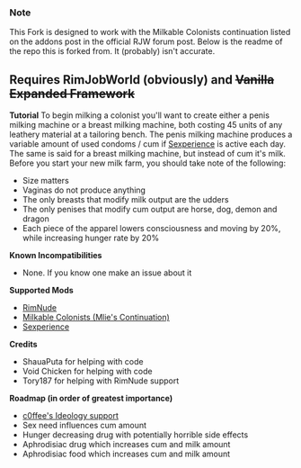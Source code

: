 ﻿### Note
This Fork is designed to work with the Milkable Colonists continuation listed on the addons post in the official RJW forum post.
Below is the readme of the repo this is forked from. It (probably) isn't accurate.

## Requires RimJobWorld (obviously) and ~~Vanilla Expanded Framework~~
**Tutorial**
To begin milking a colonist you'll want to create either a penis milking machine or a breast milking machine, both costing 45 units of any leathery material at a tailoring bench. The penis milking machine produces a variable amount of used condoms / cum if [Sexperience](https://www.loverslab.com/topic/193448-mod-rjw-sexperience-continued/) is active each day. The same is said for a breast milking machine, but instead of cum it's milk. 
Before you start your new milk farm, you should take note of the following:
 - Size matters
 - Vaginas do not produce anything
 - The only breasts that modify milk output are the udders
 - The only penises that modify cum output are horse, dog, demon and dragon
 - Each piece of the apparel lowers consciousness and moving by 20%, while increasing hunger rate by 20%

**Known Incompatibilities**
 - None. If you know one make an issue about it

**Supported Mods**
 - [RimNude](https://gitgud.io/Tory/rimnude-unofficial)
 - [Milkable Colonists (Mlie's Continuation)](https://steamcommunity.com/sharedfiles/filedetails/?id=2218407878)
 - [Sexperience](https://www.loverslab.com/topic/193448-mod-rjw-sexperience-continued/)
 
 **Credits**

 - ShauaPuta for helping with code
 - Void Chicken for helping with code 
 - Tory187 for helping with RimNude support

**Roadmap (in order of greatest importance)**
 - [c0ffee's Ideology support](https://gitgud.io/c0ffeeeeeeee/coffees-rjw-ideology-addons)
 - Sex need influences cum amount
 - Hunger decreasing drug with potentially horrible side effects
 - Aphrodisiac drug which increases cum and milk amount
 - Aphrodisiac food which increases cum and milk amount
